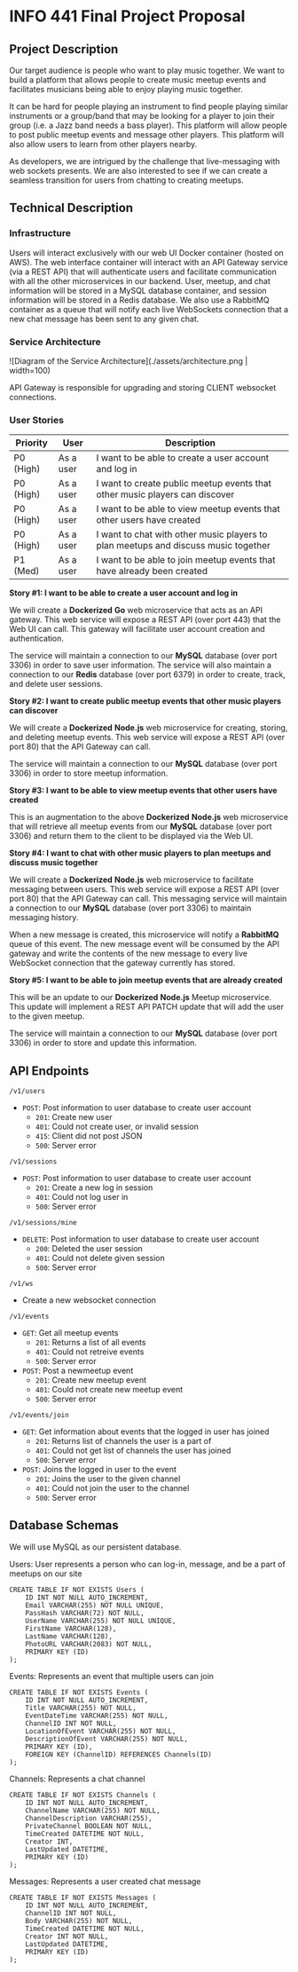 # INFO 441 Final Project Proposal

## Project Description

Our target audience is people who want to play music together. We want to build a platform that allows people to create music meetup events and facilitates musicians being able to enjoy playing music together. 

It can be hard for people playing an instrument to find people playing similar instruments or a group/band that may be looking for a player to join their group (i.e. a Jazz band needs a bass player). This platform will allow people to post public meetup events and message other players. This platform will also allow users to learn from other players nearby.

As developers, we are intrigued by the challenge that live-messaging with web sockets presents. We are also interested to see if we can create a seamless transition for users from chatting to creating meetups. 

## Technical Description

### Infrastructure

Users will interact exclusively with our web UI Docker container (hosted on AWS). The web interface container will interact with an API Gateway service (via a REST API) that will authenticate users and facilitate communication with all the other microservices in our backend. User, meetup, and chat information will be stored in a MySQL database container, and session information will be stored in a Redis database. We also use a RabbitMQ container as a queue that will notify each live WebSockets connection that a new chat message has been sent to any given chat.

### Service Architecture

![Diagram of the Service Architecture](./assets/architecture.png | width=100)

API Gateway is responsible for upgrading and storing CLIENT websocket connections.

### User Stories

| **Priority** | **User** | **Description** |
|--------------|----------|-----------------|
| P0 (High) | As a user | I want to be able to create a user account and log in |
| P0 (High) | As a user | I want to create public meetup events that other music players can discover |
| P0 (High) | As a user | I want to be able to view meetup events that other users have created |
| P0 (High) | As a user | I want to chat with other music players to plan meetups and discuss music together |
| P1 (Med) | As a user | I want to be able to join meetup events that have already been created |


**Story #1: I want to be able to create a user account and log in**

We will create a **Dockerized** **Go** web microservice that acts as an API gateway. This web service will expose a REST API (over port 443) that the Web UI can call. This gateway will facilitate user account creation and authentication.

The service will maintain a connection to our **MySQL** database (over port 3306) in order to save user information. The service will also maintain a connection to our **Redis** database (over port 6379) in order to create, track, and delete user sessions.

**Story #2: I want to create public meetup events that other music players can discover**

We will create a **Dockerized** **Node.js** web microservice for creating, storing, and deleting meetup events. This web service will expose a REST API (over port 80) that the API Gateway can call. 

The service will maintain a connection to our **MySQL** database (over port 3306) in order to store meetup information.

**Story #3: I want to be able to view meetup events that other users have created**

 This is an augmentation to the above **Dockerized** **Node.js** web microservice that will retrieve all meetup events from our **MySQL** database (over port 3306) and return them to the client to be displayed via the Web UI.

**Story #4: I want to chat with other music players to plan meetups and discuss music together**

We will create a **Dockerized** **Node.js** web microservice to facilitate messaging between users. This web service will expose a REST API (over port 80) that the API Gateway can call. This messaging service will maintain a connection to our **MySQL** database (over port 3306) to maintain messaging history.

When a new message is created, this microservice will notify a **RabbitMQ** queue of this event. The new message event will be consumed by the API gateway and write the contents of the new message to every live WebSocket connection that the gateway currently has stored.

**Story #5: I want to be able to join meetup events that are already created**

This will be an update to our **Dockerized** **Node.js** Meetup microservice. This update will implement a REST API PATCH update that will add the user to the given meetup.

The service will maintain a connection to our **MySQL** database (over port 3306) in order to store and update this information.

## API Endpoints

```/v1/users```
- ```POST```: Post information to user database to create user account
    - ```201```: Create new user
    - ```401```: Could not create user, or invalid session
    - ```415```: Client did not post JSON
    - ```500```: Server error

```/v1/sessions```
- ```POST```: Post information to user database to create user account
    - ```201```: Create a new log in session
    - ```401```: Could not log user in
    - ```500```: Server error

```/v1/sessions/mine```
- ```DELETE```: Post information to user database to create user account
    - ```200```: Deleted the user session
    - ```401```: Could not delete given session
    - ```500```: Server error

```/v1/ws```
- Create a new websocket connection

```/v1/events```
- ```GET```: Get all meetup events
    - ```201```: Returns a list of all events
    - ```401```: Could not retreive events
    - ```500```: Server error
- ```POST```: Post a newmeetup event
    - ```201```: Create new meetup event
    - ```401```: Could not create new meetup event
    - ```500```: Server error

```/v1/events/join```
- ```GET```: Get information about events that the logged in user has joined
    - ```201```: Returns list of channels the user is a part of
    - ```401```: Could not get list of channels the user has joined
    - ```500```: Server error
- ```POST```: Joins the logged in user to the event
    - ```201```: Joins the user to the given channel
    - ```401```: Could not join the user to the channel
    - ```500```: Server error

## Database Schemas

We will use MySQL as our persistent database.

Users: User represents a person who can log-in, message, and be a part of meetups on our site
```
CREATE TABLE IF NOT EXISTS Users (
    ID INT NOT NULL AUTO_INCREMENT,
    Email VARCHAR(255) NOT NULL UNIQUE,
    PassHash VARCHAR(72) NOT NULL,
    UserName VARCHAR(255) NOT NULL UNIQUE,
    FirstName VARCHAR(128),
    LastName VARCHAR(128),
    PhotoURL VARCHAR(2083) NOT NULL,
    PRIMARY KEY (ID)
);
```

Events: Represents an event that multiple users can join
```
CREATE TABLE IF NOT EXISTS Events (
    ID INT NOT NULL AUTO_INCREMENT,
    Title VARCHAR(255) NOT NULL,
    EventDateTime VARCHAR(255) NOT NULL,
    ChannelID INT NOT NULL,
    LocationOfEvent VARCHAR(255) NOT NULL,
    DescriptionOfEvent VARCHAR(255) NOT NULL,
    PRIMARY KEY (ID),
    FOREIGN KEY (ChannelID) REFERENCES Channels(ID)
);
```

Channels: Represents a chat channel
```
CREATE TABLE IF NOT EXISTS Channels (
    ID INT NOT NULL AUTO_INCREMENT,
    ChannelName VARCHAR(255) NOT NULL,
    ChannelDescription VARCHAR(255),
    PrivateChannel BOOLEAN NOT NULL,
    TimeCreated DATETIME NOT NULL,
    Creator INT,
    LastUpdated DATETIME,
    PRIMARY KEY (ID)
);
```

Messages: Represents a user created chat message
```
CREATE TABLE IF NOT EXISTS Messages (
    ID INT NOT NULL AUTO_INCREMENT,
    ChannelID INT NOT NULL,
    Body VARCHAR(255) NOT NULL,
    TimeCreated DATETIME NOT NULL,
    Creator INT NOT NULL,
    LastUpdated DATETIME,
    PRIMARY KEY (ID)
);
```
